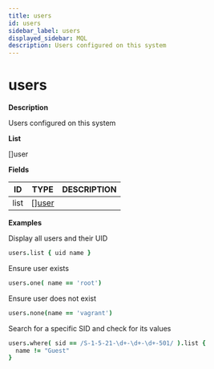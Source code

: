 ```yaml
---
title: users
id: users
sidebar_label: users
displayed_sidebar: MQL
description: Users configured on this system
---
```


# users

**Description**

Users configured on this system

**List**

[]user

**Fields**

| ID   | TYPE                      | DESCRIPTION |
| ---- | ------------------------- | ----------- |
| list | &#91;&#93;[user](user.md) |             |

**Examples**

Display all users and their UID

```coffee
users.list { uid name }
```

Ensure user exists

```coffee
users.one( name == 'root')
```

Ensure user does not exist

```coffee
users.none(name == 'vagrant')
```

Search for a specific SID and check for its values

```coffee
users.where( sid == /S-1-5-21-\d+-\d+-\d+-501/ ).list {
  name != "Guest"
}
```
